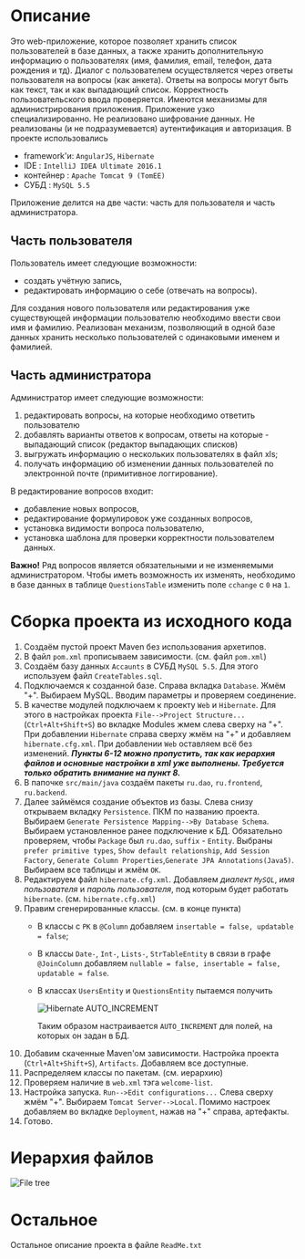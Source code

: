 # Описание
   Это web-приложение, которое позволяет хранить список пользователей в базе данных, а также хранить дополнительную информацию о пользователях (имя, фамилия, email, телефон, дата рождения и тд). Диалог с пользователем осуществляется через ответы пользователя на вопросы (как анкета). Ответы на вопросы могут быть как текст, так и как выпадающий список. Корректность пользовательского ввода проверяется. Имеются механизмы для администрирования приложения.
   Приложение узко специализированно. Не реализовано шифрование данных. Не реализованы (и не подразумевается) аутентификация и авторизация.
   В проекте использовались
* framework'и: `AngularJS`, `Hibernate`
* IDE : `IntelliJ IDEA Ultimate 2016.1`
* контейнер : `Apache Tomcat 9 (TomEE)`
* СУБД : `MySQL 5.5`

Приложение делится на две части: часть для пользователя и часть администратора.

## Часть пользователя
   Пользователь имеет следующие возможности:
* создать учётную запись,
* редактировать информацию о себе (отвечать на вопросы).

Для создания нового пользователя или редактирования уже существующей информации пользователю необходимо ввести свои имя и фамилию. Реализован механизм, позволяющий в одной базе данных хранить несколько пользователей с одинаковыми именем и фамилией.

## Часть администратора
   Администратор имеет следующие возможности:

1. редактировать вопросы, на которые необходимо ответить пользователю
2. добавлять варианты ответов к вопросам, ответы на которые - выпадающий список (редактор выпадающих списков)
3. выгружать информацию о нескольких пользователях в файл xls;
4. получать информацию об изменении данных пользователей по электронной почте (примитивное логгирование).

В редактирование вопросов входит:
* добавление новых вопросов,
* редактирование формулировок уже созданных вопросов,
* установка видимости вопроса пользователю,
* установка шаблона для проверки корректности пользователем данных.

**Важно!** Ряд вопросов является обязательными и не изменяемыми администратором. Чтобы иметь возможность их изменять, необходимо в базе данных в таблице `QuestionsTable` изменить поле `cchange` с `0` на `1`.

# Сборка проекта из исходного кода

 1. Создаём пустой проект Maven без использования архетипов.
 2. В файл `pom.xml` прописываем зависимости. (см. файл `pom.xml`)
 3. Создаём базу данных `Accaunts` в СУБД `MySQL 5.5`. Для этого используем файл `CreateTables.sql`.
 4. Подключаемся к созданной базе. Справа вкладка `Database`. Жмём "+". Выбираем MySQL. Вводим
    параметры и проверяем соединение.
 5. В качестве модулей подключаем к проекту `Web` и `Hibernate`. Для этого в настройках проекта
    `File-->Project Structure...` (`Ctrl+Alt+Shift+S`) во вкладке Modules жмем слева сверху на "+". При
    добавлении `Hibernate` справа сверху жмём на "+" и добавляем `hibernate.cfg.xml`. При добавлении `Web`
    оставляем всё без изменений. _**Пункты 6-12 можно пропустить, так как иерархия файлов и основные настройки в xml уже выполнены. Требуется только обратить внимание на пункт 8.**_
 6. В папочке `src/main/java` создаём пакеты `ru.dao`, `ru.frontend`, `ru.backend`.
 7. Далее займёмся создание объектов из базы. Слева снизу открываем вкладку `Persistence`. ПКМ по
    названию проекта. Выбираем `Generate Persistence Mapping-->By Database Schema`. Выбираем
    установленное ранее подключение к БД. Обязательно проверяем, чтобы `Package` был `ru.dao`,
    `suffix` - `Entity`. Выбраны `prefer primitive types`, `Show default relationship`,
    `Add Session Factory`, `Generate Column Properties`,`Generate JPA Annotations(Java5)`. Выбираем
    все таблицы и жмём `OK`.
 8. Редактируем файл `hibernate.cfg.xml`. Добавляем _диалект `MySQL`_, _имя пользователя_ и _пароль пользователя_, под которым будет работать `hibernate`. (см. `hibernate.cfg.xml`)
 9. Правим сгенерированные классы. (см. в конце пункта)
    - В классы с `PK` в `@Column` добавляем `insertable = false, updatable = false`;
    - В классы `Date-`, `Int-`, `Lists-`, `StrTableEntity` в связи в графе `@JoinColumn` добавляем `nullable = false, insertable = false, updatable = false`.
    - В классах `UsersEntity` и `QuestionsEntity` пытаемся получить

      ![Hibernate AUTO_INCREMENT](https://pp.vk.me/c630720/v630720647/43623/dZgY_U1E2p8.jpg)

      Таким образом настраивается `AUTO_INCREMENT` для полей, на которых он задан в БД.
 10. Добавим скаченные Maven'ом зависимости. Настройка проекта (`Ctrl+Alt+Shift+S`), `Artifacts`. Добавляем все доступные.
 11. Распределяем классы по пакетам. (см. иерархию)
 12. Проверяем наличие в `web.xml` тэга `welcome-list`.
 13. Настройка запуска. `Run-->Edit configurations...` Слева сверху жмём "+". Выбираем
     `Tomcat Server-->Local`. Помимо настроек добавляем во вкладке `Deployment`, нажав на "+" справа,
     артефакты.
 14. Готово.

# Иерархия файлов

![File tree](https://pp.vk.me/c630720/v630720647/43633/YuuLK2rchjo.jpg)

# Остальное

Остальное описание проекта в файле `ReadMe.txt`

